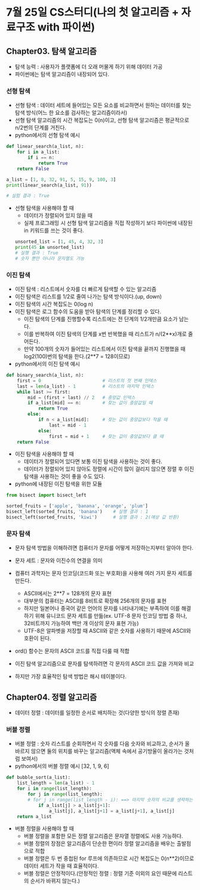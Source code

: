 # 7월 25일 CS스터디(나의 첫 알고리즘 + 자료구조 with 파이썬)
## Chapter03. 탐색 알고리즘
- 탐색 능력 : 사용자가 플랫폼에 더 오래 머물게 하기 위해 데이터 가공
- 파이썬에는 탐색 알고리즘이 내장되어 있다.
### 선형 탐색
- 선형 탐색 : 데이터 세트에 들어있는 모든 요소를 비교하면서 원하는 데이터를 찾는 탐색 방식(어느 한 요소를 검사하는 알고리즘이라서)
- 선형 탐색 알고리즘의 시간 복잡도는 0(n)이고, 선형 탐색 알고리즘은 평균적으로 n/2번의 단계를 거친다.
- python에서의 선형 탐색 예시
```python
def linear_search(a_list, n):
    for i in a_list:
        if i == n:
            return True
    return False

a_list = [1, 8, 32, 91, 5, 15, 9, 100, 3]
print(linear_search(a_list, 91))

# 실험 결과 : True
```
- 선형 탐색을 사용해야 할 때
    - 데이터가 정렬되어 있지 않을 때
    - 실제 프로그래밍 시 선형 탐색 알고리즘을 직접 작성하기 보다 파이썬에 내장된 in 키워드를 쓰는 것이 좋다.
    ```python
    unsorted_list = [1, 45, 4, 32, 3]
    print(45 in unsorted_list)
    # 실행 결과 : True
    # 숫자 뿐만 아니라 문자열도 가능
    ```

### 이진 탐색
- 이진 탐색 : 리스트에서 숫자를 더 빠르게 탐색할 수 있는 알고리즘
- 이진 탐색은 리스트를 1/2로 줄여 나가는 탐색 방식이다.(up, down)
- 이진 탐색의 시간 복잡도는 0(log n)
- 이진 탐색은 로그 함수의 도움을 받아 탐색의 단계를 정리할 수 있다.
    - 이진 탐색의 단계를 진행할수록 리스트에는 전 단계의 1/2개만큼 요소가 남는다.
    - 이를 반복하여 이진 탐색의 단계를 x번 반복했을 때 리스트가 n/(2**x)개로 줄어든다.
    - 만약 100개의 숫자가 들어있는 리스트에서 이진 탐색을 끝까지 진행했을 때 log2(100)번의 탐색을 한다.(2**7 = 128이므로)
- python에서의 이진 탐색 예시
```python
def binary_search(a_list, n):
    first = 0                       # 리스트의 첫 번째 인덱스
    last = len(a_list) - 1          # 리스트의 마지막 인덱스
    while last >= first:
        mid = (first + last) // 2   # 중앙값 인덱스
        if a_list[mid] == n:        # 찾는 값이 중앙값일 때
            return True
        else:
            if n < a_list[mid]:     # 찾는 값이 중앙값보다 작을 때
                last = mid - 1
            else:
                first = mid + 1     # 찾는 값이 중앙값보다 클 때
    return False
```
- 이진 탐색을 사용해야 할 때
    - 데이터가 정렬되어 있다면 보통 이진 탐색을 사용하는 것이 좋다.
    - 데이터가 정렬되어 있지 않아도 정렬에 시간이 많이 걸리지 않으면 정렬 후 이진 탐색을 사용하는 것이 좋을 수도 있다.
- python에 내장된 이진 탐색을 위한 모듈
```python
from bisect import bisect_left

sorted_fruits = ['apple', 'banana', 'orange', 'plum']
bisect_left(sorted_fruits, 'banana')    # 실행 결과 : 1
bisect_left(sorted_fruits, 'kiwi')      # 실행 결과 : 2(예상 값 반환)
```
### 문자 탐색
- 문자 탐색 방법을 이해하려면 컴퓨터가 문자를 어떻게 저장하는지부터 알아야 한다.
- 문자 세트 : 문자와 이진수의 연결을 의미
- 컴퓨터 과학자는 문자 인코딩(코드화 또는 부호화)을 사용해 여러 가지 문자 세트를 만든다.
    - ASCII에서는 2**7 = 128개의 문자 표현
    - 대부분의 컴퓨터는 ASCII를 8비트로 확장해 256개의 문자를 표현
    - 하지만 일본어나 중국어 같은 언어의 문자를 나타내기에는 부족하여 이를 해결하기 위해 유니코드 문자 세트를 만듦(ex. UTF-8 문자 인코딩 방법 중 하나, 32비트까지 가능하여 백만 개 이상의 문자 표현 가능)
    - UTF-8은 알파벳을 저장할 때 ASCII와 같은 숫자를 사용하기 때문에 ASCII와 호환이 된다.
- ord() 함수는 문자의 ASCII 코드를 직접 다룰 때 적합
- 이진 탐색 알고리즘으로 문자를 탐색하려면 각 문자의 ASCII 코드 값을 가져와 비교

- 하지만 가장 효율적인 탐색 방법은 해시 테이블이다.

## Chapter04. 정렬 알고리즘
- 데이터 정렬 : 데이터를 일정한 순서로 배치하는 것(다양한 방식의 정렬 존재)
### 버블 정렬
- 버블 정렬 : 숫자 리스트를 순회하면서 각 숫자를 다음 숫자와 비교하고, 순서가 올바르지 않으면 둘의 위치를 바꾸는 알고리즘(액체 속에서 공기방울이 올라가는 것처럼 보여서)
- python에서의 버블 정렬 예시 [32, 1, 9, 6]
```python
def bubble_sort(a_list):
    list_length = len(a_list) - 1
    for i in range(list_length):
        for j in range(list_length):
        # for j in range(list_length - i): ==> 마지막 숫자의 비교를 생략하는 이유는 리스트가 이미 그만큼 정렬됐기 때문이다.
            if a_list[j] > a_list[j+1]:
                a_list[j], a_list[j+1] = a_list[j+1], a_list[j]
    return a_list
```
- 버블 정렬을 사용해야 할 때
    - 버블 정렬을 포함한 모든 정렬 알고리즘은 문자열 정렬에도 사용 가능하다.
    - 버블 정렬의 장점은 알고리즘이 단순한 편이라 정렬 알고리즘을 배우는 출발점으로 적합
    - 버블 정렬은 두 번 중첩된 for 루프에 의존하므로 시간 복잡도는 0(n**2)이므로 데이터 세트가 작을 때 효율적이다.
    - 버블 정렬은 안정적이다.(안정적인 정렬 : 정렬 기준 이외의 요인 때문에 리스트의 순서가 바뀌지 않는다.)